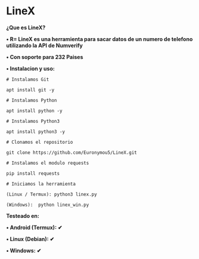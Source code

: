 # LineX
**¿Que es LineX?**

**• R= LineX es una herramienta para sacar datos de un numero de telefono utilizando la API de Numverify**

**• Con soporte para 232 Paises**

**• Instalacion y uso:**
```
# Instalamos Git

apt install git -y
```
```
# Instalamos Python

apt install python -y
```
```
# Instalamos Python3

apt install python3 -y
```
```
# Clonamos el repositorio

git clone https://github.com/Euronymou5/LineX.git
```
```
# Instalamos el modulo requests

pip install requests
```
```
# Iniciamos la herramienta

(Linux / Termux): python3 linex.py   

(Windows):  python linex_win.py
```

**Testeado en:**

**• Android (Termux): ✔**

**• Linux (Debian): ✔**

**• Windows: ✔**
